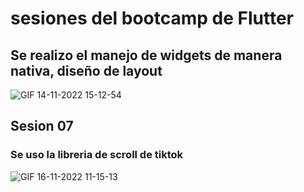 # sesiones del bootcamp de Flutter

## Se realizo el manejo de widgets de manera nativa, diseño de layout 

![GIF 14-11-2022 15-12-54](https://user-images.githubusercontent.com/58452664/201756436-4e87b906-3cd3-4a1a-9ee6-e78227804cd0.gif)

## Sesion 07
### Se uso la libreria de scroll de tiktok
 

![GIF 16-11-2022 11-15-13](https://user-images.githubusercontent.com/58452664/202236020-7a91f866-8048-45f9-ad81-3a96316e5ebb.gif)
